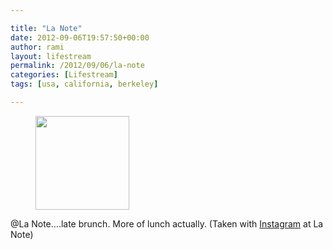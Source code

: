 ```yaml
---

title: "La Note" 
date: 2012-09-06T19:57:50+00:00
author: rami
layout: lifestream 
permalink: /2012/09/06/la-note
categories: [Lifestream]
tags: [usa, california, berkeley]

---
```


<div id='gallery-61' class='gallery galleryid-1853 gallery-columns-3 gallery-size-thumbnail'>
  <figure class='gallery-item'> 
  
  <div class='gallery-icon landscape'>
    <a href='http://139.59.20.41/2012/09/06/la-note-late-brunch-more-of-lunch-actually/attachment/1854/'><img width="150" height="150" src="http://139.59.20.41/wp-content/uploads/2012/09/tumblr_m9y24ePkCr1qb4qlko1_1280-150x150.jpg" class="attachment-thumbnail size-thumbnail" alt="" srcset="http://139.59.20.41/wp-content/uploads/2012/09/tumblr_m9y24ePkCr1qb4qlko1_1280-150x150.jpg 150w, http://139.59.20.41/wp-content/uploads/2012/09/tumblr_m9y24ePkCr1qb4qlko1_1280-300x300.jpg 300w, http://139.59.20.41/wp-content/uploads/2012/09/tumblr_m9y24ePkCr1qb4qlko1_1280-100x100.jpg 100w, http://139.59.20.41/wp-content/uploads/2012/09/tumblr_m9y24ePkCr1qb4qlko1_1280.jpg 612w" sizes="100vw" /></a>
  </div></figure>
</div>

@La Note&#8230;.late brunch. More of lunch actually. (Taken with [Instagram](http://instagram.com) at La Note)
